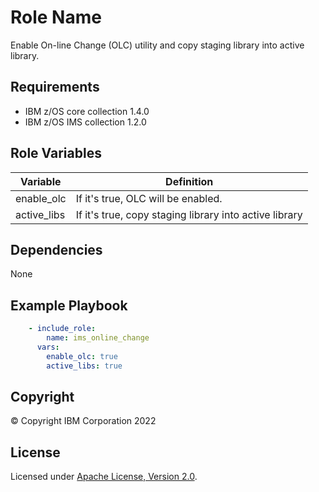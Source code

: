 Role Name
=========

Enable On-line Change (OLC) utility and copy staging library into active library.


Requirements
------------
* IBM z/OS core collection 1.4.0
* IBM z/OS IMS collection 1.2.0


Role Variables
--------------
| Variable                           | Definition                                                                                                                                                          |
| ---------------------------------- | ------------------------------------------------------------------------------------------------------------------------------------------------------------------- |                                                                                                                       
| enable_olc               | If it's true, OLC will be enabled.                                                                                                                          |                                                                                                                          |
| active_libs               | If it's true, copy staging library into active library                                                                                                                            |


Dependencies
------------

None

Example Playbook
----------------
```yaml
    - include_role:
        name: ims_online_change
      vars:
        enable_olc: true
        active_libs: true

```

## Copyright

© Copyright IBM Corporation 2022

## License
Licensed under
[Apache License, Version 2.0](https://opensource.org/licenses/Apache-2.0).

